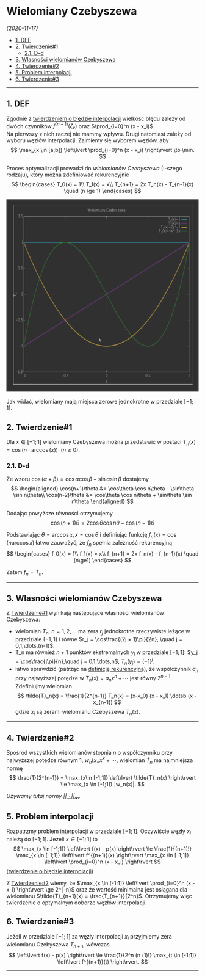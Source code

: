 # Wielomiany Czebyszewa

*(2020-11-17)*

- [1. DEF](#1-def)
- [2. Twierdzenie#1](#2-twierdzenie1)
    - [2.1. D-d](#21-d-d)
- [3. Własności wielomianów Czebyszewa](#3-własności-wielomianów-czebyszewa)
- [4. Twierdzenie#2](#4-twierdzenie2)
- [5. Problem interpolacji](#5-problem-interpolacji)
- [6. Twierdzenie#3](#6-twierdzenie3)

---

## 1. DEF

Zgodnie z [twierdzeniem o błędzie interpolacji](../2020-11-10/interpolacja-za-pomocą-wielomianów.md#4-twierdzenie-o-błędzie-interpolacji-wielomianowej) wielkość błędu zależy od dwóch czynników $f^{(n+1)}(\zeta_x)$ oraz $\prod_{i=0}^n (x - x_i)$.\
Na pierwszy z nich raczej nie mammy wpływu. Drugi natomiast zależy od wyboru węzłów interpolacji. Zajmiemy się wyborem węzłów, aby
$$
\max_{x \in [a;b]} \left\lvert \prod_{i=0}^n (x - x_i) \right\rvert \to \min.
$$

Proces optymalizacji prowadzi do *wielomianów Czebyszewa* (I-szego rodzaju), który można zdefiniować rekurencyjnie
$$
\begin{cases}
    T_0(x) = 1\\
    T_1(x) = x\\
    T_{n+1} = 2x T_n(x) - T_{n-1}(x) \quad (n \ge 1)
\end{cases}
$$

![](wielomiany-czebyszewa-wykres.png)

Jak widać, wielomiany mają miejsca zerowe jednokrotne w przedziale $[-1;1]$.

## 2. Twierdzenie#1

Dla $x \in [-1;1]$ wielomiany Czebyszewa można przedstawić w postaci $T_n(x) = \cos\left( n \cdot \arccos(x) \right) \enspace (n\ge0)$.

### 2.1. D-d

Ze wzoru $\cos(\alpha + \beta) = \cos\alpha \cos\beta - \sin\alpha \sin\beta$ dostajemy
$$
\begin{aligned}
    \cos(n+1)\theta &= \cos\theta \cos n\theta - \sin\theta \sin n\theta\\
    \cos(n-2)\theta &= \cos\theta \cos n\theta + \sin\theta \sin n\theta
\end{aligned}
$$

Dodając powyższe równości otrzymujemy
$$
\cos(n + 1)\theta = 2\cos\theta \cos n\theta - \cos(n-1)\theta
$$

Podstawiając $\theta = \arccos x,\, x = \cos\theta$ i definiując funkcję $f_n(x) = \cos(n\arccos x)$ łatwo zauważyć, że $f_n$ spełnia zależność rekurencyjną
$$
\begin{cases}
    f_0(x) = 1\\
    f_1(x) = x\\
    f_{n+1} = 2x f_n(x) - f_{n-1}(x) \quad (n\ge1)
\end{cases}
$$

Zatem $f_n = T_n$.

---

## 3. Własności wielomianów Czebyszewa

Z [Twierdzenie#1](#2-twierdzenie1) wynikają następujące własności wielomianów Czebyszewa:
- wielomian $T_n$, $n = 1,2,\dots$ ma zera $r_j$ jednokrotne rzeczywiste leżące w przedziale $(-1,1)$ i równe $r_j = \cos\frac{(2j + 1)\pi}{2n}, \quad j = 0,1,\dots,(n-1)$.
- T_n ma również $n+1$ punktów ekstremalnych $y_j$ w przedziale $[-1;1]$: $y_j = \cos\frac{j\pi}{n},\quad j = 0,1,\dots,n$, $T_n(y_j) = (-1)^j$.
- łatwo sprawdzić (patrząc na [definicję rekurencyjną](#1-def)), że współczynnik $a_n$ przy najwyższej potędze w $T_n(x) = a_n x^n + \dotsb$ jest równy $2^{n-1}$. Zdefiniujmy wielomian
$$
\tilde{T}_n(x) = \frac{1}{2^{n-1}} T_n(x) = (x-x_0) (x - x_1) \dotsb (x - x_{n-1})
$$
gdzie $x_i$ są zerami wielomianu Czebyszewa $T_n(x)$.

---

## 4. Twierdzenie#2

Spośród wszystkich wielomianów stopnia $n$ o współczynniku przy najwyższej potędze równym $1$, $w_n(x_ = x^k + \dotsb$, wielomian $\tilde{T}_n$ ma najmniejsza normę
$$
\frac{1}{2^{n-1}} = \max_{x\in [-1;1]} \left\lvert \tilde{T}_n(x) \right\rvert \le \max_{x \in [-1;1]} |w_n(x)|.
$$

*Używamy tutaj normy [$||\cdot||_\infty$](../2020-10-13/uwarunkowanie-zadania.md#511-przykład).*

## 5. Problem interpolacji

Rozpatrzmy problem interpolacji w przedziale $[-1; 1]$. Oczywiście węzły $x_i$ należą do $[-1;1]$. Jeżeli $x \in [-1;1]$ to
$$
\max_{x \in [-1;1]} \left\lvert f(x) - p(x) \right\rvert \le \frac{1}{(n+1)!} \max_{x \in [-1;1]} \left\lvert f^{(n+1)}(x) \right\rvert \max_{x \in [-1;1]} \left\lvert \prod_{i=0}^n (x - x_i) \right\rvert
$$
([twierdzenie o błędzie interpolacji](../2020-11-10/interpolacja-za-pomocą-wielomianów.md#4-twierdzenie-o-błędzie-interpolacji-wielomianowej))

Z [Twierdzenie#2](#4-twierdzenie2) wiemy, że $\max_{x \in [-1;1]} \left\lvert \prod_{i=0}^n (x - x_i) \right\rvert \ge 2^{-n}$ oraz że wartość minimalna jest osiągana dla wielomianu $\tilde{T}_{n+1}(x) = \frac{T_{n+1}}{2^n}$. Otrzymujemy więc twierdzenie o optymalnym doborze węzłów interpolacji.

## 6. Twierdzenie#3

Jeżeli w przedziale $[-1;1]$ za węzły interpolacji $x_i$ przyjmiemy zera wielomianu Czebyszewa $T_{n+1}$, wówczas
$$
\left\lvert f(x) - p(x) \right\rvert \le \frac{1}{2^n (n+1)!} \max_{t \in [-1;1]} \left\lvert f^{(n+1)}(t) \right\rvert.
$$

---
